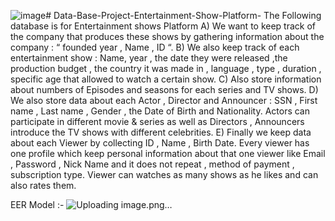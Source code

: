 ![image](https://github.com/user-attachments/assets/feba4d3e-d6da-4ce4-abd0-e6471b6f26cc)# Data-Base-Project-Entertainment-Show-Platform-
The Following database is for Entertainment shows Platform A) We want to keep track of the company that produces these shows by gathering information about the company : “ founded year , Name , ID “. B) We also keep track of each entertainment show : Name, year , the date they were released ,the production budget , the country it was made in , language , type , duration , specific age that allowed to watch a certain show. C) Also store information about numbers of Episodes and seasons for each series and TV shows. D) We also store data about each Actor , Director and Announcer : SSN , First name , Last name , Gender , the Date of Birth and Nationality. Actors can participate in different movie & series as well as Directors , Announcers introduce the TV shows with different celebrities. E) Finally we keep data about each Viewer by collecting ID , Name , Birth Date. Every viewer has one profile which keep personal information about that one viewer like Email , Password , Nick Name and it does not repeat , method of payment , subscription type. Viewer can watches as many shows as he likes and can also rates them. 

EER Model :-
![Uploading image.png…](![image](https://github.com/user-attachments/assets/71e45ea4-e2b5-42e4-a674-c278617a83cc))

